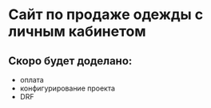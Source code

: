 # Сайт по продаже одежды с личным кабинетом
## Скоро будет доделано:
- оплата
- конфигурирование проекта
- DRF
